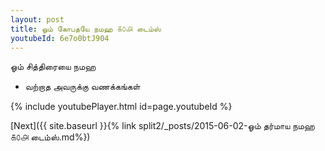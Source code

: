 ```yaml
---
layout: post
title: ஓம் கோபதயே நமஹ ௧௦௮ டைம்ஸ்
youtubeId: 6e7o0btJ904
---
```

 
 
 ஓம் சித்திரையை நமஹ  
 
 - வற்றாத அவருக்கு வணக்கங்கள் 
 
  
 
  
 
 
 
 
 
 


{% include youtubePlayer.html id=page.youtubeId %}
 
[Next]({{ site.baseurl }}{% link  split2/_posts/2015-06-02-ஓம் தர்மாய நமஹ ௧௦௮ டைம்ஸ்.md%})
 
